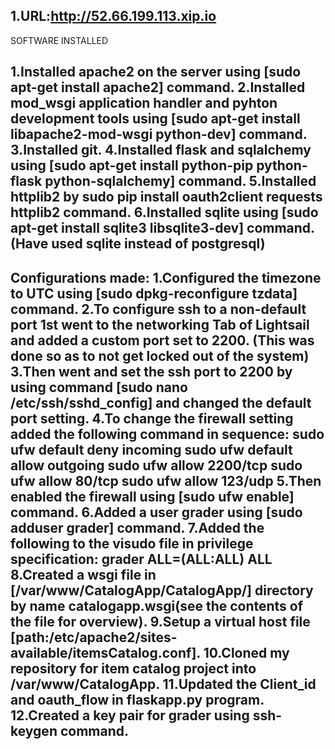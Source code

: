 
1.URL:http://52.66.199.113.xip.io
------------------------------------------------
SOFTWARE INSTALLED

1.Installed apache2 on the server using [sudo apt-get install apache2] command.
2.Installed mod_wsgi application handler and pyhton development tools using [sudo apt-get install libapache2-mod-wsgi python-dev] command.
3.Installed git.
4.Installed flask and sqlalchemy using [sudo apt-get install python-pip python-flask python-sqlalchemy] command.
5.Installed httplib2 by sudo pip install oauth2client requests httplib2 command.
6.Installed sqlite using [sudo apt-get install sqlite3 libsqlite3-dev] command.(Have used sqlite instead of postgresql)
-------------------------------------------------
Configurations made:
1.Configured the timezone to UTC using [sudo dpkg-reconfigure tzdata] command.
2.To configure ssh to a non-default port 1st went to the networking Tab of Lightsail and added a custom port set to 2200.
(This was done so as to not get locked out of the system)
3.Then went and set the ssh port to 2200 by using command [sudo nano /etc/ssh/sshd_config] and changed the default port setting.
4.To change the firewall setting added the following command in sequence:
   sudo ufw default deny incoming
   sudo ufw default allow outgoing
   sudo ufw allow 2200/tcp
   sudo ufw allow 80/tcp
   sudo ufw allow 123/udp
5.Then enabled the firewall using [sudo ufw enable] command.
6.Added a user grader using [sudo adduser grader] command.
7.Added the following to the visudo file in privilege specification:
	grader  ALL=(ALL:ALL) ALL
8.Created a wsgi file in [/var/www/CatalogApp/CatalogApp/] directory by name catalogapp.wsgi(see the contents of the file for overview).
9.Setup a virtual host file [path:/etc/apache2/sites-available/itemsCatalog.conf].
10.Cloned my repository for item catalog project into /var/www/CatalogApp.
11.Updated the Client_id and oauth_flow in flaskapp.py program.
12.Created a key pair for grader using ssh-keygen command.
--------------------------------------------------
